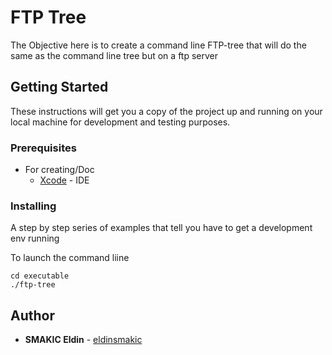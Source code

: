# FTP Tree
    
The Objective here is to create a command line FTP-tree that will do the same as the command line tree but on a ftp server

## Getting Started

These instructions will get you a copy of the project up and running on your local machine for development and testing purposes.

### Prerequisites
 * For creating/Doc
     * [Xcode](https://apps.apple.com/fr/app/xcode/id497799835?mt=12) - IDE
 
### Installing

A step by step series of examples that tell you have to get a development env running

To launch the command liine
```
cd executable
./ftp-tree
```

## Author

* **SMAKIC Eldin**  - [eldinsmakic](https://github.com/eldinsmakic/)

